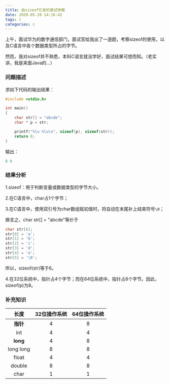 ```yaml
---
title: 由sizeof引发的面试惨案
date: 2020-05-20 14:16:42
tags: c
categories: c
---
```


上午，面试华为的数字通信部门，面试官给我出了一道题，考察sizeof的使用，以及C语言中各个数据类型所占的字节。

然而，我对sizeof并不熟悉，本科C语言就没学好，面试结果可想而知。（老实讲，我是来面Java的...）

<!--more-->

### 问题描述

求如下代码的输出结果：

```c
#include <stdio.h>

int main()
{
	char str[] = "abcde";
	char * p = str;

	printf("%lu %lu\n", sizeof(p), sizeof(str));
	return 0;
}
```

输出：

```c
8 6
```

### 结果分析

1.sizeof：用于判断变量或数据类型的字节大小。

2.在C语言中，char占1个字节；

3.在C语言中，使用双引号为char数组赋初值时，将自动在末尾补上结束符号`\0`；

换言之，char str[] = "abcde"等价于

```c
char str[6];
str[0] = 'a';
str[1] = 'b';
str[2] = 'c';
str[3] = 'd';
str[4] = 'e';
str[5] = '\0';
```

所以，sizeof(str)等于6。

4.在32位系统中，指针占4个字节；而在64位系统中，指针占8个字节。因此，sizeof(p)为8。

### 补充知识

|   长度    | 32位操作系统 | 64位操作系统 |
| :-------: | :----------: | :----------: |
| **指针**  |      4       |      8       |
|    int    |      4       |      4       |
| **long**  |      4       |      8       |
| long long |      8       |      8       |
|   float   |      4       |      4       |
|  double   |      8       |      8       |
|   char    |      1       |      1       |